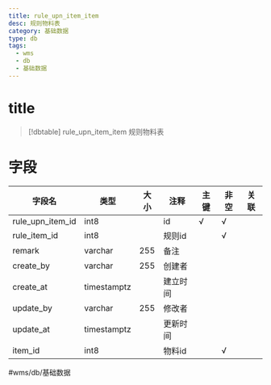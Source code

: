 ```yaml
---
title: rule_upn_item_item
desc: 规则物料表
category: 基础数据
type: db
tags:
  - wms
  - db
  - 基础数据
---
```


# title
>[!dbtable] rule_upn_item_item
> 规则物料表

# 字段
| 字段名 | 类型 | 大小 | 注释 | 主键 | 非空 | 关联 |
| --- | --- | --- | --- | --- | --- | --- |
| rule_upn_item_id | int8 |  | id | √ | √ |  |
| rule_item_id | int8 |  | 规则id |  | √ |  |
| remark | varchar | 255 | 备注 |  |  |  |
| create_by | varchar | 255 | 创建者 |  |  |  |
| create_at | timestamptz |  | 建立时间 |  |  |  |
| update_by | varchar | 255 | 修改者 |  |  |  |
| update_at | timestamptz |  | 更新时间 |  |  |  |
| item_id | int8 |  | 物料id |  | √ |  |
#wms/db/基础数据

